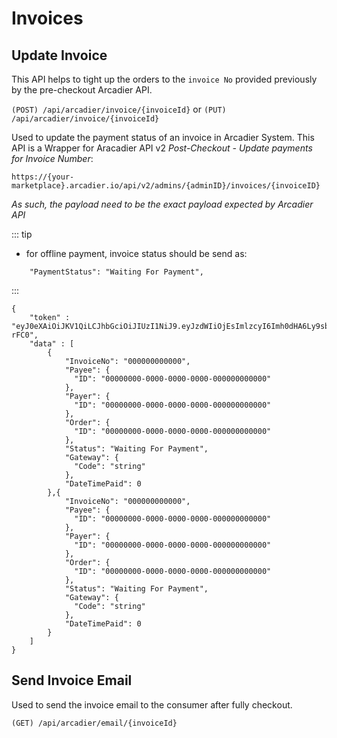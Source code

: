 # Invoices

## Update Invoice

This API helps to tight up the orders to the `invoice No` provided previously by the pre-checkout Arcadier API.


`(POST) /api/arcadier/invoice/{invoiceId}`
or
`(PUT) /api/arcadier/invoice/{invoiceId}`

Used to update the payment status of an invoice in Arcadier System.
This API is a Wrapper for Aracadier API v2 *Post-Checkout - Update payments for Invoice Number*:

`https://{your-marketplace}.arcadier.io/api/v2/admins/{adminID}/invoices/{invoiceID}`

*As such, the payload need to be the exact payload expected by Arcadier API*

::: tip
- for offline payment, invoice status should be send as:
```
    "PaymentStatus": "Waiting For Payment",
```
:::


```
{
    "token" : "eyJ0eXAiOiJKV1QiLCJhbGciOiJIUzI1NiJ9.eyJzdWIiOjEsImlzcyI6Imh0dHA6Ly9sb2NhbGhvc3Qvdm9pbGFhaC9zY2hlZHVsZXIvcHJvamVjdC9hcGkvYXV0aC9nZW5lcmF0ZV90b2tlbiIsImlhdCI6MTUzNDgzNzQyNCwiZXhwIjoxNTM0ODQ0NjI0LCJuYmYiOjE1MzQ4Mzc0MjQsImp0aSI6InhMNFJQMnpBd1MwTDZzVDgifQ.TsM3r14zt3ElV8hE9CGVzL5Lwi6FCIa9ceAxC7-rFC0",
    "data" : [
        {
            "InvoiceNo": "000000000000",
            "Payee": {
              "ID": "00000000-0000-0000-0000-000000000000"
            },
            "Payer": {
              "ID": "00000000-0000-0000-0000-000000000000"
            },
            "Order": {
              "ID": "00000000-0000-0000-0000-000000000000"
            },
            "Status": "Waiting For Payment",
            "Gateway": {
              "Code": "string"
            },
            "DateTimePaid": 0
        },{
            "InvoiceNo": "000000000000",
            "Payee": {
              "ID": "00000000-0000-0000-0000-000000000000"
            },
            "Payer": {
              "ID": "00000000-0000-0000-0000-000000000000"
            },
            "Order": {
              "ID": "00000000-0000-0000-0000-000000000000"
            },
            "Status": "Waiting For Payment",
            "Gateway": {
              "Code": "string"
            },
            "DateTimePaid": 0
        }
    ]
}
```




## Send Invoice Email

Used to send the invoice email to the consumer after fully checkout.

`(GET) /api/arcadier/email/{invoiceId}`

